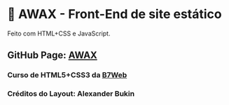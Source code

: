 # :diamond_shape_with_a_dot_inside: AWAX - Front-End de site estático 

Feito com HTML+CSS e JavaScript.

## GitHub Page: [AWAX][2]

### Curso de HTML5+CSS3 da [B7Web][1]

### Créditos do Layout: Alexander Bukin

[1]: https://b7web.com.br/home/
[2]: https://capelaum.github.io/Projeto-AWAX/
